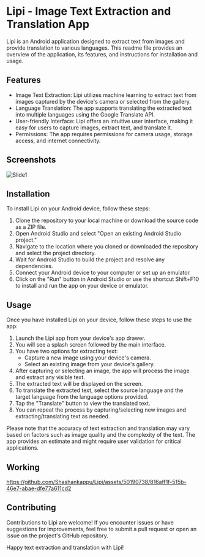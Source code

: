 # Lipi - Image Text Extraction and Translation App

Lipi is an Android application designed to extract text from images and provide translation to various languages. This readme file provides an overview of the application, its features, and instructions for installation and usage.

## Features

- Image Text Extraction: Lipi utilizes machine learning to extract text from images captured by the device's camera or selected from the gallery.
- Language Translation: The app supports translating the extracted text into multiple languages using the Google Translate API.
- User-friendly Interface: Lipi offers an intuitive user interface, making it easy for users to capture images, extract text, and translate it.
- Permissions: The app requires permissions for camera usage, storage access, and internet connectivity.

## Screenshots
![Slide1](https://github.com/Shashankappu/Lipi/assets/50190738/b380587c-f462-46ae-a3aa-3c422fa617d2)


## Installation

To install Lipi on your Android device, follow these steps:

1. Clone the repository to your local machine or download the source code as a ZIP file.
2. Open Android Studio and select "Open an existing Android Studio project."
3. Navigate to the location where you cloned or downloaded the repository and select the project directory.
4. Wait for Android Studio to build the project and resolve any dependencies.
5. Connect your Android device to your computer or set up an emulator.
6. Click on the "Run" button in Android Studio or use the shortcut Shift+F10 to install and run the app on your device or emulator.

## Usage

Once you have installed Lipi on your device, follow these steps to use the app:

1. Launch the Lipi app from your device's app drawer.
2. You will see a splash screen followed by the main interface.
3. You have two options for extracting text:
   - Capture a new image using your device's camera.
   - Select an existing image from your device's gallery.
4. After capturing or selecting an image, the app will process the image and extract any visible text.
5. The extracted text will be displayed on the screen.
6. To translate the extracted text, select the source language and the target language from the language options provided.
7. Tap the "Translate" button to view the translated text.
8. You can repeat the process by capturing/selecting new images and extracting/translating text as needed.

Please note that the accuracy of text extraction and translation may vary based on factors such as image quality and the complexity of the text. The app provides an estimate and might require user validation for critical applications.

## Working

https://github.com/Shashankappu/Lipi/assets/50190738/816aff1f-515b-46e7-abae-dfe77a611cd2




## Contributing

Contributions to Lipi are welcome! If you encounter issues or have suggestions for improvements, feel free to submit a pull request or open an issue on the project's GitHub repository.

Happy text extraction and translation with Lipi!
